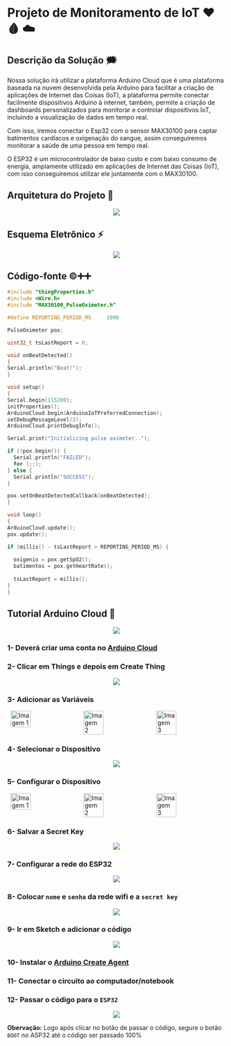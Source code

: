# Projeto de Monitoramento de IoT :hearts: :drop_of_blood: :cloud:

## Descrição da Solução :right_anger_bubble:

Nossa solução irá utilizar a plataforma Arduino Cloud que é uma plataforma baseada na nuvem desenvolvida pela Arduino para facilitar 
a criação de aplicações de Internet das Coisas (IoT), a plataforma permite conectar facilmente dispositivos Arduino à internet, também, 
permite a criação de dashboards personalizados para monitorar e controlar dispositivos IoT, incluindo a visualização de dados em tempo real.
  
  Com isso, iremos conectar o Esp32 com o sensor MAX30100 para captar batimentos cardíacos e oxigenação do sangue, assim conseguiremos
monitorar a saúde de uma pessoa em tempo real.

  O ESP32 é um microcontrolador de baixo custo e com baixo consumo de energia, amplamente utilizado em aplicações de Internet das Coisas (IoT),
  com isso conseguiremos utilizar ele juntamente com o MAX30100.

  ## Arquitetura do Projeto 	:triangular_ruler:


  <div align="center">
    <img height src="https://media.discordapp.net/attachments/946052411984842782/1177374432348610630/image.png?ex=65724663&is=655fd163&hm=561a0a09c818b197c3d558caff8e1017f85a4235f34763e71d64a7232416a17e&=&format=webp&width=1289&height=701"/>
  </div>

  ## Esquema Eletrônico :zap:

  <div align="center">
    <img height src="https://media.discordapp.net/attachments/946052411984842782/1177380602564071544/image.png?ex=65724c22&is=655fd722&hm=af240b35b77d954645a69bf20365e6333fdcb9b955e4e755e103c81ec6a013d0&=&format=webp"/>
</div>

## Código-fonte :copyright::heavy_plus_sign::heavy_plus_sign:

  ```cpp
  #include "thingProperties.h"
#include <Wire.h>
#include "MAX30100_PulseOximeter.h"

#define REPORTING_PERIOD_MS     1000

PulseOximeter pox;

uint32_t tsLastReport = 0;

void onBeatDetected()
{
  Serial.println("Beat!");
}

void setup()
{
  Serial.begin(115200);
  initProperties();
  ArduinoCloud.begin(ArduinoIoTPreferredConnection);
  setDebugMessageLevel(2);
  ArduinoCloud.printDebugInfo();

  Serial.print("Initializing pulse oximeter..");

  if (!pox.begin()) {
    Serial.println("FAILED");
    for (;;);
  } else {
    Serial.println("SUCCESS");
  }

  pox.setOnBeatDetectedCallback(onBeatDetected);
}

void loop()
{
  ArduinoCloud.update();
  pox.update();

  if (millis() - tsLastReport > REPORTING_PERIOD_MS) {
    
    oxigenio = pox.getSpO2();
    batimentos = pox.getHeartRate();
    
    tsLastReport = millis();
  }
}

```

## Tutorial Arduino Cloud :page_with_curl:

<div align="center">
    <img height src="https://user-images.githubusercontent.com/77038120/174824422-29e21c5a-0a78-4424-ac6a-cf206aeb0d26.png"/>
</div>

### 1- Deverá criar uma conta no [Arduino Cloud](https://cloud.arduino.cc/)

### 2- Clicar em Things e depois em Create Thing
 <div align="center">
    <img height src="https://media.discordapp.net/attachments/946052411984842782/1177399999177437344/image.png?ex=65725e32&is=655fe932&hm=8bce01ccdccce80a933b582a9a8fc8cf655de1c90fa617382a02a4887f4f04e5&=&format=webp&width=1385&height=701"/>
</div>

### 3- Adicionar as Variáveis

<div style="display: flex; justify-content: space-around;">
    <img src="https://cdn.discordapp.com/attachments/946052411984842782/1177401557642387546/image.png?ex=65725fa6&is=655feaa6&hm=4e0d8e6a7a4f4110c4c03536f0187bd6bec6b23b448f4d9bc18f6828f8d16b1e&" alt="Imagem 1" style="width: 30%; height: auto;">
    <img src="https://cdn.discordapp.com/attachments/946052411984842782/1177401655977844796/image.png?ex=65725fbd&is=655feabd&hm=761885c132737025bb71bf6320cf3a34211e1a5aca47f1b5cc864b3d80d65442&" alt="Imagem 2" style="width: 30%; height: auto;">
    <img src="https://cdn.discordapp.com/attachments/946052411984842782/1177401795471999006/image.png?ex=65725fdf&is=655feadf&hm=458c6385a5ec2c8ca7acc34d9a5a5a317854eb53f206f5e2132480becadf84cc&" alt="Imagem 3" style="width: 30%; height: auto;">
</div>

### 4- Selecionar o Dispositivo

<div align="center">
    <img height src="https://cdn.discordapp.com/attachments/946052411984842782/1177402934456238090/image.png?ex=657260ee&is=655febee&hm=b26207f3793f9f3d3ca63ae2cb053ee401cbb010cef6569fbfd875aaa11c26bc&"/>
</div>

### 5- Configurar o Dispositivo

<div style="display: flex; justify-content: space-around;">
    <img src="https://cdn.discordapp.com/attachments/946052411984842782/1177403381191540836/image.png?ex=65726159&is=655fec59&hm=79e7fe3ee453735d1e6becc19bc4c5ac25469cd15d187ba57a2b3f9b74c6eb64&" alt="Imagem 1" style="width: 30%; height: auto;">
    <img src="https://cdn.discordapp.com/attachments/946052411984842782/1177403864916439052/image.png?ex=657261cc&is=655feccc&hm=7f4c5f0b5608e2e572deec3aa07928730f99f6e73f3cbd81572156fadf804b42&" alt="Imagem 2" style="width: 30%; height: auto;">
    <img src="https://cdn.discordapp.com/attachments/946052411984842782/1177404052158558238/image.png?ex=657261f9&is=655fecf9&hm=c2a698ab8140a9dbeef40a3386c7c9c615ea6546fccf27ec91c6b7f465bd7625&" alt="Imagem 3" style="width: 30%; height: auto;">
</div>

### 6- Salvar a Secret Key

<div align="center">
    <img height src="https://cdn.discordapp.com/attachments/946052411984842782/1177404350923030598/image.png?ex=65726240&is=655fed40&hm=37ca8ec283fae52dbfdac4e924c114a1f92e47eb5216a64a5d3a71238261bbf6&"/>
</div>

### 7- Configurar a rede do ESP32
<div align="center">
    <img height src="https://media.discordapp.net/attachments/946052411984842782/1177405392750399488/image.png?ex=65726338&is=655fee38&hm=5b77ce79794d8b4817ae008e27ca12fc39e19abc9f885f9eee55a0d3ec9b1053&=&format=webp&width=1282&height=701"/>
</div>

### 8- Colocar `nome` e `senha` da rede wifi e a `secret key`
<div align="center">
    <img height src="https://media.discordapp.net/attachments/946052411984842782/1177405694182441041/image.png?ex=65726380&is=655fee80&hm=f673de7ef38df70c0707bff1b1ee6b228bdf7d2359e2db226fac6766fc216c9f&=&format=webp"/>
</div>

### 9- Ir em Sketch e adicionar o código

<div align="center">
    <img height src="https://cdn.discordapp.com/attachments/946052411984842782/1177406559031140352/image.png?ex=6572644e&is=655fef4e&hm=4d746fbcb941ffdbfe010ce767d87ff78f5b21d4d0da5cd7c633459fb71dcd2f&"/>
</div>

### 10- Instalar o [Arduino Create Agent](https://support.arduino.cc/hc/en-us/articles/360014869820-Install-the-Arduino-Create-Agent)

### 11- Conectar o circuito ao computador/notebook

### 12- Passar o código para o `ESP32`

<div align="center">
    <img height src="https://media.discordapp.net/attachments/946052411984842782/1177407627404263584/image.png?ex=6572654d&is=655ff04d&hm=af1e9f6aa9265766d9bb538df6e162c29a361ebe865ae47479004492a0888572&=&format=webp"/>
</div>

**Obervação:** Logo após clicar no botão de passar o código, segure o botão `BOOT` no ASP32 até o código ser passado 100%















